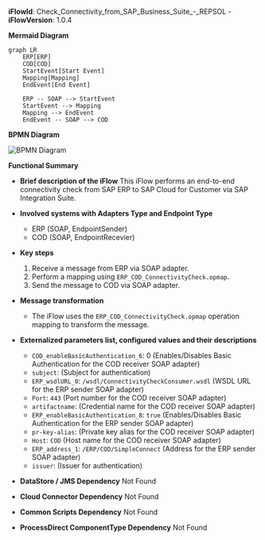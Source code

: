**iFlowId**: Check_Connectivity_from_SAP_Business_Suite_-_REPSOL - **iFlowVersion**: 1.0.4

**Mermaid Diagram**
```mermaid
graph LR
    ERP[ERP]
    COD[COD]
    StartEvent[Start Event]
    Mapping[Mapping]
    EndEvent[End Event]

    ERP -- SOAP --> StartEvent
    StartEvent --> Mapping
    Mapping --> EndEvent
    EndEvent -- SOAP --> COD
```
**BPMN Diagram**

![BPMN Diagram](./Check_Connectivity_from_SAP_Business_Suite_-_REPSOL-1.0.4.png "BPMN Diagram")

**Functional Summary**
- **Brief description of the iFlow**
  This iFlow performs an end-to-end connectivity check from SAP ERP to SAP Cloud for Customer via SAP Integration Suite.

- **Involved systems with Adapters Type and Endpoint Type**
  - ERP (SOAP, EndpointSender)
  - COD (SOAP, EndpointRecevier)

- **Key steps**
  1. Receive a message from ERP via SOAP adapter.
  2. Perform a mapping using `ERP_COD_ConnectivityCheck.opmap`.
  3. Send the message to COD via SOAP adapter.

- **Message transformation**
  -  The iFlow uses the `ERP_COD_ConnectivityCheck.opmap` operation mapping to transform the message.

- **Externalized parameters list, configured values and their descriptions**
  - `COD_enableBasicAuthentication_6`: 0 (Enables/Disables Basic Authentication for the COD receiver SOAP adapter)
  - `subject`:  (Subject for authentication)
  - `ERP_wsdlURL_0`: `/wsdl/ConnectivityCheckConsumer.wsdl` (WSDL URL for the ERP sender SOAP adapter)
  - `Port`: `443` (Port number for the COD receiver SOAP adapter)
  - `artifactname`:  (Credential name for the COD receiver SOAP adapter)
  - `ERP_enableBasicAuthentication_8`: `true` (Enables/Disables Basic Authentication for the ERP sender SOAP adapter)
  - `pr-key-alias`:  (Private key alias for the COD receiver SOAP adapter)
  - `Host`: `COD` (Host name for the COD receiver SOAP adapter)
  - `ERP_address_1`: `/ERP/COD/SimpleConnect` (Address for the ERP sender SOAP adapter)
  - `issuer`:  (Issuer for authentication)

- **DataStore / JMS Dependency**
  Not Found

- **Cloud Connector Dependency**
  Not Found

- **Common Scripts Dependency**
  Not Found

- **ProcessDirect ComponentType Dependency**
  Not Found